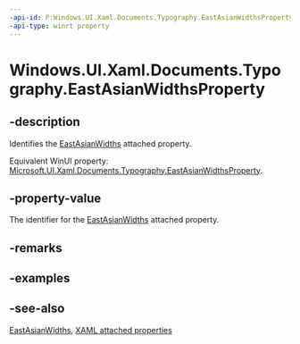 ```yaml
---
-api-id: P:Windows.UI.Xaml.Documents.Typography.EastAsianWidthsProperty
-api-type: winrt property
---
```


<!-- Property syntax
public Windows.UI.Xaml.DependencyProperty EastAsianWidthsProperty { get; }
-->

# Windows.UI.Xaml.Documents.Typography.EastAsianWidthsProperty

## -description
Identifies the [EastAsianWidths](typography_eastasianwidths.md) attached property.

Equivalent WinUI property: [Microsoft.UI.Xaml.Documents.Typography.EastAsianWidthsProperty](/windows/winui/api/microsoft.ui.xaml.documents.typography.eastasianwidthsproperty).

## -property-value
The identifier for the [EastAsianWidths](typography_eastasianwidths.md) attached property.

## -remarks

## -examples

## -see-also

[EastAsianWidths](typography_eastasianwidths.md), [XAML attached properties](/windows/uwp/xaml-platform/attached-properties-overview)
